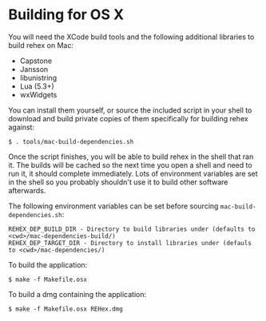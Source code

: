 # Building for OS X

You will need the XCode build tools and the following additional libraries to build rehex on Mac:

- Capstone
- Jansson
- libunistring
- Lua (5.3+)
- wxWidgets

You can install them yourself, or source the included script in your shell to download and build private copies of them specifically for building rehex against:

    $ . tools/mac-build-dependencies.sh

Once the script finishes, you will be able to build rehex in the shell that ran it. The builds will be cached so the next time you open a shell and need to run it, it should complete immediately. Lots of environment variables are set in the shell so you probably shouldn't use it to build other software afterwards.

The following environment variables can be set before sourcing `mac-build-dependencies.sh`:

    REHEX_DEP_BUILD_DIR - Directory to build libraries under (defaults to <cwd>/mac-dependencies-build/)
    REHEX_DEP_TARGET_DIR - Directory to install libraries under (defauls to <cwd>/mac-dependencies/)

To build the application:

    $ make -f Makefile.osx

To build a dmg containing the application:

    $ make -f Makefile.osx REHex.dmg
